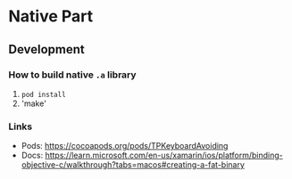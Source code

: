 # Native Part

## Development

### How to build native `.a` library

1. `pod install`
2. 'make'

### Links

- Pods: https://cocoapods.org/pods/TPKeyboardAvoiding
- Docs: https://learn.microsoft.com/en-us/xamarin/ios/platform/binding-objective-c/walkthrough?tabs=macos#creating-a-fat-binary